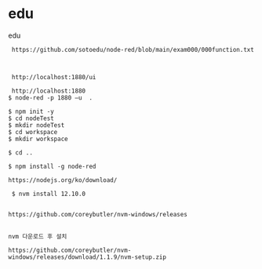 # edu
edu
     
     https://github.com/sotoedu/node-red/blob/main/exam000/000function.txt
     
     
     
     http://localhost:1880/ui
     
     http://localhost:1880   
    $ node-red -p 1880 –u  .      

    $ npm init -y
    $ cd nodeTest
    $ mkdir nodeTest
    $ cd workspace
    $ mkdir workspace
    
    $ cd ..
    
    $ npm install -g node-red   

    https://nodejs.org/ko/download/

     $ nvm install 12.10.0


    https://github.com/coreybutler/nvm-windows/releases


    nvm 다운로드 후 설치

    https://github.com/coreybutler/nvm-windows/releases/download/1.1.9/nvm-setup.zip
